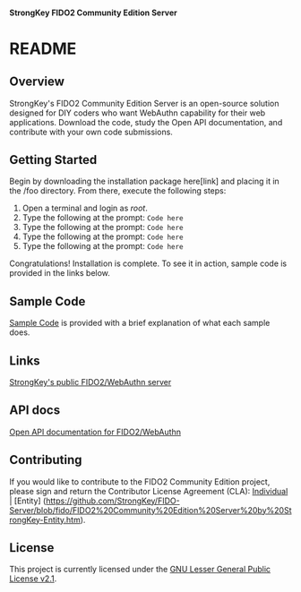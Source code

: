 #### StrongKey FIDO2 Community Edition Server
# README

## Overview
StrongKey's FIDO2 Community Edition Server is an open-source solution designed for DIY coders who want WebAuthn capability for their web applications. Download the code, study the Open API documentation, and contribute with your own code submissions.

## Getting Started
Begin by downloading the installation package here[link] and placing it in the /foo directory. From there, execute the following steps:
1. Open a terminal and login as *root*.
2. Type the following at the prompt:
    ``Code here``
3. Type the following at the prompt:
    ``Code here``
4. Type the following at the prompt:
    ``Code here``
5. Type the following at the prompt:
    ``Code here``

Congratulations! Installation is complete. To see it in action, sample code is provided in the links below.

## Sample Code
[Sample Code](URL) is provided with a brief explanation of what each sample does.

## Links
[StrongKey's public FIDO2/WebAuthn server](URL)

## API docs
[Open API documentation for FIDO2/WebAuthn](URL)

## Contributing
If you would like to contribute to the FIDO2 Community Edition project, please sign and return the Contributor License Agreement (CLA): [Individual](https://github.com/StrongKey/FIDO-Server/blob/fido/FIDO2%20Community%20Edition%20Server%20by%20StrongKey-Individual.htm) | [Entity] (https://github.com/StrongKey/FIDO-Server/blob/fido/FIDO2%20Community%20Edition%20Server%20by%20StrongKey-Entity.htm).

## License
This project is currently licensed under the [GNU Lesser General Public License v2.1](https://github.com/StrongKey/FIDO-Server/blob/master/GNU%20Lesser%20General%20Public%20License%20v2.1).
